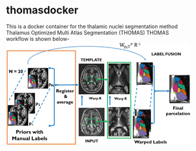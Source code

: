 # thomasdocker
This is a docker container for the thalamic nuclei segmentation method Thalamus Optimized Multi Atlas Segmentation (THOMAS)
THOMAS workflow is shown below-
![THOMAS workflow](THOMAS.jpg "Workflow")

